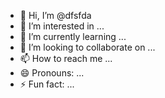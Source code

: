 - 👋 Hi, I’m @dfsfda
- 👀 I’m interested in ...
- 🌱 I’m currently learning ...
- 💞️ I’m looking to collaborate on ...
- 📫 How to reach me ...
- 😄 Pronouns: ...
- ⚡ Fun fact: ...

<!---
dfsfda/dfsfda is a ✨ special ✨ repository because its `README.md` (this file) appears on your GitHub profile.
You can click the Preview link to take a look at your changes.
--->
